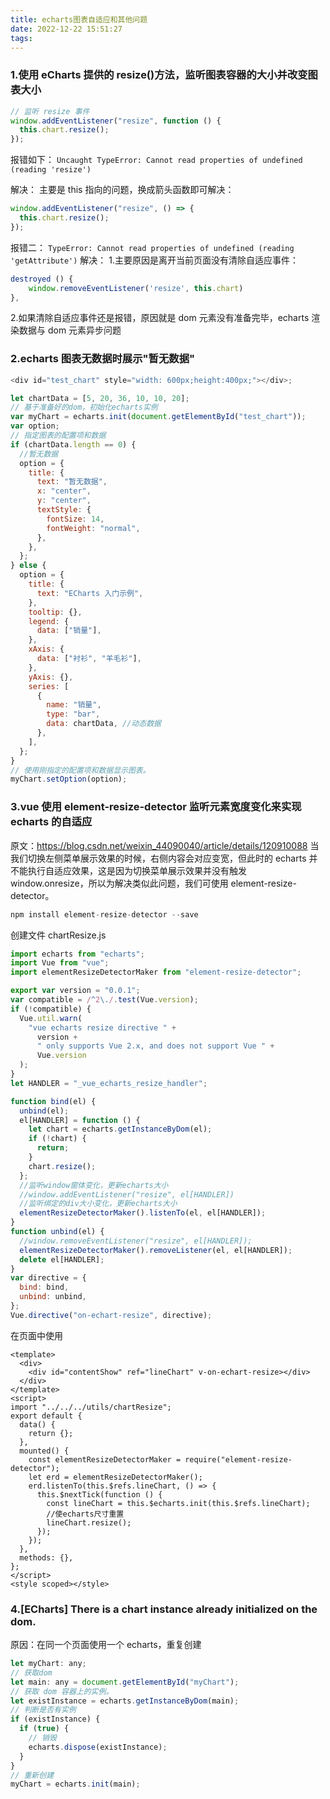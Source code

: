 ```yaml
---
title: echarts图表自适应和其他问题
date: 2022-12-22 15:51:27
tags:
---
```


### 1.使用 eCharts 提供的 resize()方法，监听图表容器的大小并改变图表大小

```js
// 监听 resize 事件
window.addEventListener("resize", function () {
  this.chart.resize();
});
```

报错如下：
`Uncaught TypeError: Cannot read properties of undefined (reading 'resize')`

解决：
主要是 this 指向的问题，换成箭头函数即可解决：

```js
window.addEventListener("resize", () => {
  this.chart.resize();
});
```

报错二：
`TypeError: Cannot read properties of undefined (reading 'getAttribute')`
解决： 1.主要原因是离开当前页面没有清除自适应事件：

```js
destroyed () {
    window.removeEventListener('resize', this.chart)
},
```

2.如果清除自适应事件还是报错，原因就是 dom 元素没有准备完毕，echarts 渲染数据与 dom 元素异步问题

### 2.echarts 图表无数据时展示"暂无数据"

```js
<div id="test_chart" style="width: 600px;height:400px;"></div>;

let chartData = [5, 20, 36, 10, 10, 20];
// 基于准备好的dom，初始化echarts实例
var myChart = echarts.init(document.getElementById("test_chart"));
var option;
// 指定图表的配置项和数据
if (chartData.length == 0) {
  //暂无数据
  option = {
    title: {
      text: "暂无数据",
      x: "center",
      y: "center",
      textStyle: {
        fontSize: 14,
        fontWeight: "normal",
      },
    },
  };
} else {
  option = {
    title: {
      text: "ECharts 入门示例",
    },
    tooltip: {},
    legend: {
      data: ["销量"],
    },
    xAxis: {
      data: ["衬衫", "羊毛衫"],
    },
    yAxis: {},
    series: [
      {
        name: "销量",
        type: "bar",
        data: chartData, //动态数据
      },
    ],
  };
}
// 使用刚指定的配置项和数据显示图表。
myChart.setOption(option);
```

### 3.vue 使用 element-resize-detector 监听元素宽度变化来实现 echarts 的自适应

原文：https://blog.csdn.net/weixin_44090040/article/details/120910088
当我们切换左侧菜单展示效果的时候，右侧内容会对应变宽，但此时的 echarts 并不能执行自适应效果，这是因为切换菜单展示效果并没有触发 window.onresize，所以为解决类似此问题，我们可使用 element-resize-detector。

```js
npm install element-resize-detector --save
```

创建文件 chartResize.js

```js
import echarts from "echarts";
import Vue from "vue";
import elementResizeDetectorMaker from "element-resize-detector";

export var version = "0.0.1";
var compatible = /^2\./.test(Vue.version);
if (!compatible) {
  Vue.util.warn(
    "vue echarts resize directive " +
      version +
      " only supports Vue 2.x, and does not support Vue " +
      Vue.version
  );
}
let HANDLER = "_vue_echarts_resize_handler";

function bind(el) {
  unbind(el);
  el[HANDLER] = function () {
    let chart = echarts.getInstanceByDom(el);
    if (!chart) {
      return;
    }
    chart.resize();
  };
  //监听window窗体变化，更新echarts大小
  //window.addEventListener("resize", el[HANDLER])
  //监听绑定的div大小变化，更新echarts大小
  elementResizeDetectorMaker().listenTo(el, el[HANDLER]);
}
function unbind(el) {
  //window.removeEventListener("resize", el[HANDLER]);
  elementResizeDetectorMaker().removeListener(el, el[HANDLER]);
  delete el[HANDLER];
}
var directive = {
  bind: bind,
  unbind: unbind,
};
Vue.directive("on-echart-resize", directive);
```

在页面中使用

```vue
<template>
  <div>
    <div id="contentShow" ref="lineChart" v-on-echart-resize></div>
  </div>
</template>
<script>
import "../../../utils/chartResize";
export default {
  data() {
    return {};
  },
  mounted() {
    const elementResizeDetectorMaker = require("element-resize-detector");
    let erd = elementResizeDetectorMaker();
    erd.listenTo(this.$refs.lineChart, () => {
      this.$nextTick(function () {
        const lineChart = this.$echarts.init(this.$refs.lineChart);
        //使echarts尺寸重置
        lineChart.resize();
      });
    });
  },
  methods: {},
};
</script>
<style scoped></style>
```

### 4.[ECharts] There is a chart instance already initialized on the dom.

原因：在同一个页面使用一个 echarts，重复创建

```js
let myChart: any;
// 获取dom
let main: any = document.getElementById("myChart");
// 获取 dom 容器上的实例。
let existInstance = echarts.getInstanceByDom(main);
// 判断是否有实例
if (existInstance) {
  if (true) {
    // 销毁
    echarts.dispose(existInstance);
  }
}
// 重新创建
myChart = echarts.init(main);
```
